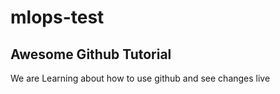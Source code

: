 # mlops-test

## Awesome Github Tutorial

We are Learning about how to use github and see changes live

